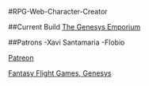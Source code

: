 #RPG-Web-Character-Creator

##Current Build
[The Genesys Emporium](https://genesysemporium.com)

##Patrons
-Xavi Santamaria
-Flobio

[Patreon](https://www.patreon.com/SkyJedi)

[Fantasy Flight Games, Genesys](https://www.fantasyflightgames.com/en/products/genesys)
